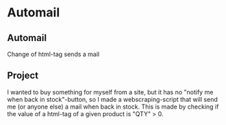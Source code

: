 # Automail

  <h2>Automail</h2>
  <p>Change of html-tag sends a mail </p>

  <h2>Project</h3>
    <p>I wanted to buy something for myself from a site, but it has no "notify me when back in stock"-button, so I made a webscraping-script that will send me (or anyone else)
  a mail when back in stock. This is made by checking if the value of a html-tag of a given product is "QTY" > 0. 
</p>
